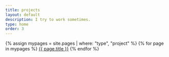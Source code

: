 ```yaml
---
title: projects
layout: default
description: I try to work sometimes.
type: home
order: 3
---
```


<div class="section main">
	<div class="container">
		{% assign mypages = site.pages | where: "type", "project" %}
		{% for page in mypages %}
		<a class="button" href="{{ page.url | relative_url }}">{{ page.title }}</a>
		{% endfor %}
	</div>
</div>